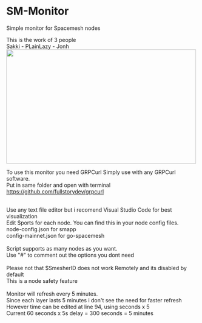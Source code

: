 # SM-Monitor
Simple monitor for Spacemesh nodes<br>

This is the work of 3 people<br>
Sakki - PLainLazy - Jonh
<br>
<img src="https://github.com/xeliuqa/SM-Monitor/blob/main/image.png" height="300px" width="500px"/>

To use this monitor you need GRPCurl
Simply use with any GRPCurl software. <br> 
Put in same folder and open with terminal<br>
https://github.com/fullstorydev/grpcurl<br><br>

Use any text file editor but i recomend Visual Studio Code for best visualization<br>
Edit $ports for each node. You can find this in your node config files.<br>
node-config.json for smapp<br>
config-mainnet.json for go-spacemesh<br>
<br>
Script supports as many nodes as you want.<br>
Use "#" to comment out the options you dont need<br>
<br>
Please not that $SmesherID does not work Remotely and its disabled by default<br>
This is a node safety feature<br>
<br>
Monitor will refresh every 5 minutes.<br>
Since each layer lasts 5 minutes i don't see the need for faster refresh<br>
However time can be edited at line 94, using seconds x 5<br>
Current 60 seconds x 5s delay = 300 seconds = 5 minutes

